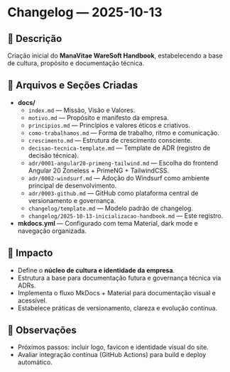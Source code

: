 # Changelog — 2025-10-13  
## 🧭 Descrição
Criação inicial do **ManaVitae WareSoft Handbook**, estabelecendo a base de cultura, propósito e documentação técnica.

## 📁 Arquivos e Seções Criadas
- **docs/**
  - `index.md` — Missão, Visão e Valores.
  - `motivo.md` — Propósito e manifesto da empresa.
  - `principios.md` — Princípios e valores éticos e criativos.
  - `como-trabalhamos.md` — Forma de trabalho, ritmo e comunicação.
  - `crescimento.md` — Estrutura de crescimento consciente.
  - `decisao-tecnica-template.md` — Template de ADR (registro de decisão técnica).
  - `adr/0001-angular20-primeng-tailwind.md` — Escolha do frontend Angular 20 Zoneless + PrimeNG + TailwindCSS.
  - `adr/0002-windsurf.md` — Adoção do Windsurf como ambiente principal de desenvolvimento.
  - `adr/0003-github.md` — GitHub como plataforma central de versionamento e governança.
  - `changelog/template.md` — Modelo padrão de changelog.
  - `changelog/2025-10-13-inicializacao-handbook.md` — Este registro.
- **mkdocs.yml** — Configurado com tema Material, dark mode e navegação organizada.

## 🧠 Impacto
- Define o **núcleo de cultura e identidade da empresa**.  
- Estrutura a base para documentação futura e governança técnica via ADRs.  
- Implementa o fluxo MkDocs + Material para documentação visual e acessível.  
- Estabelece práticas de versionamento, clareza e evolução contínua.

## 💬 Observações
- Próximos passos: incluir logo, favicon e identidade visual do site.  
- Avaliar integração contínua (GitHub Actions) para build e deploy automático.
